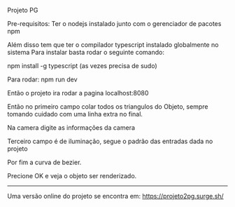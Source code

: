 Projeto PG

Pre-requisitos: Ter o nodejs instalado junto com o gerenciador de pacotes npm

Além disso tem que ter o compilador typescript instalado globalmente no sistema
Para instalar basta rodar o seguinte comando:

npm install -g typescript (as vezes precisa de sudo)

Para rodar:
npm run dev

Então o projeto ira rodar a pagina localhost:8080

Então no primeiro campo colar todos os triangulos do Objeto, sempre tomando cuidado com uma linha extra no final.

Na camera digite as informações da camera

Terceiro campo é de iluminação, segue o padrão das entradas dada no projeto

Por fim a curva de bezier.

Precione OK e veja o objeto ser renderizado.

--------------------------

Uma versão online do projeto se encontra em:
https://projeto2pg.surge.sh/
